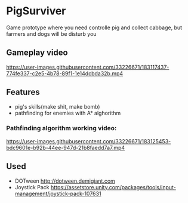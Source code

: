 # PigSurviver
Game prototype where you need controlle pig and collect cabbage, but farmers and dogs will be disturb you

## Gameplay video
https://user-images.githubusercontent.com/33226671/183117437-774fe337-c2e5-4b78-89f1-1e14dcbda32b.mp4

## Features
- pig's skills(make shit, make bomb)
- pathfinding for enemies with A* alghorithm

### Pathfinding algorithm working video:
https://user-images.githubusercontent.com/33226671/183125453-bdc9601e-b92b-44ee-947d-21b8faedd7a7.mp4


## Used
- DOTween http://dotween.demigiant.com
- Joystick Pack https://assetstore.unity.com/packages/tools/input-management/joystick-pack-107631
